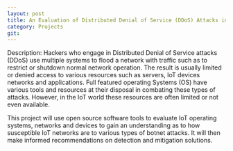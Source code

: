 ```yaml
---
layout: post
title: An Evaluation of Distributed Denial of Service (DDoS) Attacks in IoT Networks
category: Projects
git: 
---
```



Description: 
Hackers who engage in Distributed Denial of Service attacks (DDoS) use multiple systems to flood a network with traffic such as to restrict or shutdown normal network operation. The result is usually limited or denied access to various resources such as servers, IoT devices networks and applications. Full featured operating Systems (OS) have various tools and resources at their disposal in combating these types of attacks. However, in the IoT world these resources are often limited or not even available.

This project will use open source software tools to evaluate IoT operating systems, networks and devices to gain an understanding as to how susceptible IoT networks are to various types of botnet attacks. It will then make informed recommendations on detection and mitigation solutions.
